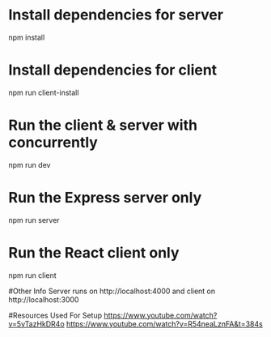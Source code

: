 # Install dependencies for server

npm install

# Install dependencies for client

npm run client-install

# Run the client & server with concurrently

npm run dev

# Run the Express server only

npm run server

# Run the React client only

npm run client

#Other Info
Server runs on http://localhost:4000 and client on http://localhost:3000

#Resources Used For Setup
https://www.youtube.com/watch?v=5yTazHkDR4o
https://www.youtube.com/watch?v=R54neaLznFA&t=384s
